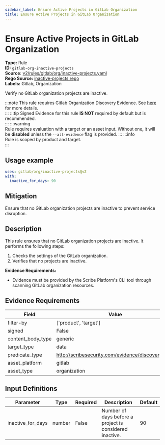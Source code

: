 ```yaml
---
sidebar_label: Ensure Active Projects in GitLab Organization
title: Ensure Active Projects in GitLab Organization
---  
```

# Ensure Active Projects in GitLab Organization  
**Type:** Rule  
**ID:** `gitlab-org-inactive-projects`  
**Source:** [v2/rules/gitlab/org/inactive-projects.yaml](https://github.com/scribe-public/sample-policies/blob/main/v2/rules/gitlab/org/inactive-projects.yaml)  
**Rego Source:** [inactive-projects.rego](https://github.com/scribe-public/sample-policies/blob/main/v2/rules/gitlab/org/inactive-projects.rego)  
**Labels:** Gitlab, Organization  

Verify no GitLab organization projects are inactive.

:::note 
This rule requires Gitlab Organization Discovery Evidence. See [here](/docs/platforms/discover#gitlab-discovery) for more details.  
::: 
:::tip 
Signed Evidence for this rule **IS NOT** required by default but is recommended.  
::: 
:::warning  
Rule requires evaluation with a target or an asset input. Without one, it will be **disabled** unless the `--all-evidence` flag is provided.
::: 
:::info  
Rule is scoped by product and target.  
:::  

## Usage example

```yaml
uses: gitlab/org/inactive-projects@v2
with:
  inactive_for_days: 90
```

## Mitigation  
Ensure that no GitLab organization projects are inactive to prevent service disruption.


## Description  
This rule ensures that no GitLab organization projects are inactive.
It performs the following steps:

1. Checks the settings of the GitLab organization.
2. Verifies that no projects are inactive.

**Evidence Requirements:**
- Evidence must be provided by the Scribe Platform's CLI tool through scanning GitLab organization resources.

## Evidence Requirements  
| Field | Value |
|-------|-------|
| filter-by | ['product', 'target'] |
| signed | False |
| content_body_type | generic |
| target_type | data |
| predicate_type | http://scribesecurity.com/evidence/discovery/v0.1 |
| asset_platform | gitlab |
| asset_type | organization |

## Input Definitions  
| Parameter | Type | Required | Description | Default |
|-----------|------|----------|-------------| --------|
| inactive_for_days | number | False | Number of days before a project is considered inactive. | 90 |


